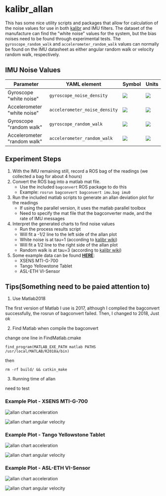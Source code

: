 # kalibr_allan

This has some nice utility scripts and packages that allow for calculation of the noise values for use in both [kalibr](https://github.com/ethz-asl/kalibr) and IMU filters.
The dataset of the manufacture can find the "white noise" values for the system, but the bias noises need to be found through experimental tests.
The `gyroscope_random_walk` and `accelerometer_random_walk` values can normally be found on the IMU datasheet as either angular random walk or velocity random walk, respectively.



## IMU Noise Values

Parameter | YAML element | Symbol | Units
--- | --- | --- | ---
Gyroscope "white noise" | `gyroscope_noise_density` | <img src="https://latex.codecogs.com/svg.latex?{%5Csigma_g}"> | <img src="https://latex.codecogs.com/svg.latex?{%5Cfrac%7Brad%7D%7Bs%7D%5Cfrac%7B1%7D%7B%5Csqrt%7BHz%7D%7D}">
Accelerometer "white noise" | `accelerometer_noise_density` | <img src="https://latex.codecogs.com/svg.latex?{%5Csigma_a}"> | <img src="https://latex.codecogs.com/svg.latex?{%5Cfrac%7Bm%7D%7Bs^2%7D%5Cfrac%7B1%7D%7B%5Csqrt%7BHz%7D%7D}">
Gyroscope "random walk" | `gyroscope_random_walk` | <img src="https://latex.codecogs.com/svg.latex?{%5Csigma_b_g}"> | <img src="https://latex.codecogs.com/svg.latex?{%5Cfrac%7Brad%7D%7Bs^2%7D%5Cfrac%7B1%7D%7B%5Csqrt%7BHz%7D%7D}">
Accelerometer "random walk" | `accelerometer_random_walk` | <img src="https://latex.codecogs.com/svg.latex?{%5Csigma_b_a}"> | <img src="https://latex.codecogs.com/svg.latex?{%5Cfrac%7Bm%7D%7Bs^3%7D%5Cfrac%7B1%7D%7B%5Csqrt%7BHz%7D%7D}">




## Experiment Steps

1. With the IMU remaining still, record a ROS bag of the readings (we collected a bag for about 4 hours)
2. Convert the ROS bag into a matlab mat file.
    * Use the included `bagconvert` ROS package to do this
    * Example: `rosrun bagconvert bagconvert imu.bag imu0`
3. Run the included matlab scripts to generate an allan deviation plot for the readings
    * If using the parallel version, it uses the matlab parallel toolbox
    * Need to specify the mat file that the bagconverter made, and the rate of IMU messages
4. Interpret the generated charts to find noise values
    * Run the process results script
    * Will fit a -1/2 line to the left side of the allan plot
    * White noise is at tau=1 (according to [kalibr wiki](https://github.com/ethz-asl/kalibr/wiki/IMU-Noise-Model#from-the-allan-standard-deviation-ad))
    * Will fit a 1/2 line to the right side of the allan plot
    * Random walk is at tau=3 (according to [kalibr wiki](https://github.com/ethz-asl/kalibr/wiki/IMU-Noise-Model#from-the-allan-standard-deviation-ad))
5. Some example data can be found **[HERE](https://drive.google.com/drive/folders/1a3Es85JDKl7tSpVWEUZryOwtsXB8793o?usp=sharing)**:
    * XSENS MTI-G-700
    * Tango Yellowstone Tablet
    * ASL-ETH VI-Sensor

## Tips(Something need to be paied attention to)
1. Use Matlab2018

The first version of Matlab I use is 2017, although I complied the bagconvert successfully, the rosrun of bagconvert failed. Then, I changed to 2018, Just ok

2. Find Matlab when compile the bagconvert

change one line in FindMatlab.cmake
 
`find_program(MATLAB_EXE_PATH matlab PATHS /usr/local/MATLAB/R2018a/bin)`

then

`rm -rf build/ && catkin_make`

3. Running time of allan 

need to test

### Example Plot - XSENS MTI-G-700
![allan chart acceleration](data/results_20170908T182715_accel.png)

![allan chart angular velocity](data/results_20170908T182715_gyro.png)

### Example Plot - Tango Yellowstone Tablet
![allan chart acceleration](data/results_20171031T115123_accel.png)

![allan chart angular velocity](data/results_20171031T115123_gyro.png)

### Example Plot - ASL-ETH VI-Sensor
![allan chart acceleration](data/results_20180206T140217_accel.png)

![allan chart angular velocity](data/results_20180206T140217_gyro.png)
